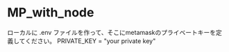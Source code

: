 # MP_with_node

ローカルに .env ファイルを作って、そこにmetamaskのプライベートキーを定義してください。
PRIVATE_KEY = "your private key"
